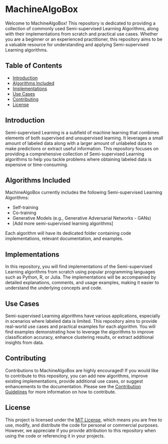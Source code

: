# MachineAlgoBox

Welcome to MachineAlgoBox! This repository is dedicated to providing a collection of commonly used Semi-supervised Learning Algorithms, along with their implementations from scratch and practical use cases. Whether you are a beginner or an experienced practitioner, this repository aims to be a valuable resource for understanding and applying Semi-supervised Learning algorithms.

## Table of Contents

- [Introduction](#introduction)
- [Algorithms Included](#algorithms-included)
- [Implementations](#implementations)
- [Use Cases](#use-cases)
- [Contributing](#contributing)
- [License](#license)

## Introduction

Semi-supervised Learning is a subfield of machine learning that combines elements of both supervised and unsupervised learning. It leverages a small amount of labeled data along with a larger amount of unlabeled data to make predictions or extract useful information. This repository focuses on providing a comprehensive collection of Semi-supervised Learning algorithms to help you tackle problems where obtaining labeled data is expensive or time-consuming.

## Algorithms Included

MachineAlgoBox currently includes the following Semi-supervised Learning Algorithms:

- Self-training
- Co-training
- Generative Models (e.g., Generative Adversarial Networks - GANs)
- [Add more semi-supervised learning algorithms]

Each algorithm will have its dedicated folder containing code implementations, relevant documentation, and examples.

## Implementations

In this repository, you will find implementations of the Semi-supervised Learning algorithms from scratch using popular programming languages such as Python, R, or Julia. The implementations will be accompanied by detailed explanations, comments, and usage examples, making it easier to understand the underlying concepts and code.

## Use Cases

Semi-supervised Learning algorithms have various applications, especially in scenarios where labeled data is limited. This repository aims to provide real-world use cases and practical examples for each algorithm. You will find examples demonstrating how to leverage the algorithms to improve classification accuracy, enhance clustering results, or extract additional insights from data.

## Contributing

Contributions to MachineAlgoBox are highly encouraged! If you would like to contribute to this repository, you can add new algorithms, improve existing implementations, provide additional use cases, or suggest enhancements to the documentation. Please see the [Contribution Guidelines](CONTRIBUTING.md) for more information on how to contribute.

## License

This project is licensed under the [MIT License](LICENSE), which means you are free to use, modify, and distribute the code for personal or commercial purposes. However, we appreciate if you provide attribution to this repository when using the code or referencing it in your projects.

